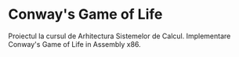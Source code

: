 # Conway's Game of Life
Proiectul la cursul de Arhitectura Sistemelor de Calcul. Implementare Conway's Game of Life in Assembly x86.
